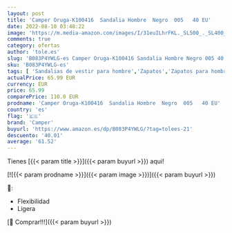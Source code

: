 ```yaml
---
layout: post
title: 'Camper Oruga-K100416  Sandalia Hombre  Negro  005   40 EU'
date: 2022-08-10 03:48:22
image: 'https://m.media-amazon.com/images/I/31euILhrFKL._SL500_._SL400_.jpg'
comments: true
category: ofertas
author: 'tole.es'
slug: 'B083P4YWLG-es Camper Oruga-K100416 Sandalia Hombre Negro 005 40 EU'
sku: 'B083P4YWLG-es'
tags: [ 'Sandalias de vestir para hombre','Zapatos','Zapatos para hombre','Zapatos y complementos','camper','sandalia','🇪🇸', ]
actualPrice: 65.99 EUR
currency: EUR
price: 65.99
comparePrice: 110.0 EUR
prodname: 'Camper Oruga-K100416  Sandalia Hombre  Negro  005   40 EU'
country: 'es'
flag: '🇪🇸'
brand: 'Camper'
buyurl: 'https://www.amazon.es/dp/B083P4YWLG/?tag=tolees-21'
descuento: '40.01'
average: '61.52'
---
```


Tienes [{{< param title >}}]({{< param buyurl >}}) aqui!

[![{{< param prodname >}}]({{< param image >}})]({{< param buyurl >}})

🔎:

- Flexibilidad
- Ligera

[🛒 Comprar!!!]({{< param buyurl >}})
